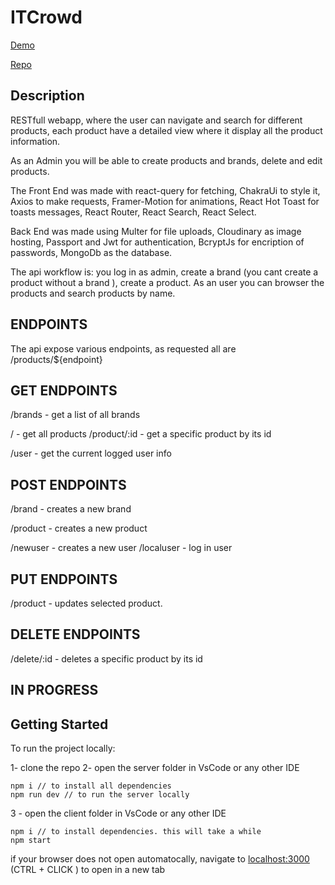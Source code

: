 # ITCrowd

[Demo](https://spardutti.github.io/ITCrowd/#/)

[Repo](https://github.com/Spardutti/ITCrowd)

## Description

RESTfull webapp, where the user can navigate and search for different products,
each product have a detailed view where it display all the product information.

As an Admin you will be able to create products and brands, delete and edit products.

The Front End was made with react-query for fetching, ChakraUi to style it, Axios to make requests,
Framer-Motion for animations, React Hot Toast for toasts messages, React Router, React Search, React Select.

Back End was made using Multer for file uploads, Cloudinary as image hosting, Passport and Jwt for authentication, BcryptJs for encription of passwords, MongoDb as the database.

The api workflow is: you log in as admin, create a brand (you cant create a product without a brand ), create a product.
As an user you can browser the products and search products by name.

## ENDPOINTS

The api expose various endpoints, as requested all are /products/${endpoint}

## GET ENDPOINTS

/brands - get a list of all brands

/ - get all products
/product/:id - get a specific product by its id

/user - get the current logged user info

## POST ENDPOINTS

/brand - creates a new brand

/product - creates a new product

/newuser - creates a new user
/localuser - log in user

## PUT ENDPOINTS

/product - updates selected product.

## DELETE ENDPOINTS

/delete/:id - deletes a specific product by its id



## IN PROGRESS

## Getting Started

To run the project locally:

1- clone the repo
2- open the server folder in VsCode or any other IDE
```
npm i // to install all dependencies
npm run dev // to run the server locally
```
3 - open the client folder in VsCode or any other IDE
```
npm i // to install dependencies. this will take a while
npm start
```
if your browser does not open automatocally, navigate to  [localhost:3000](http://localhost:3000) (CTRL + CLICK ) to open in a new tab

